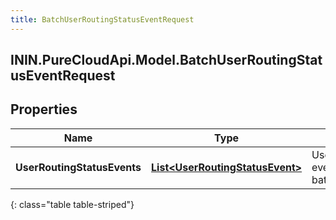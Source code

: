 ```yaml
---
title: BatchUserRoutingStatusEventRequest
---
```

## ININ.PureCloudApi.Model.BatchUserRoutingStatusEventRequest

## Properties

|Name | Type | Description | Notes|
|------------ | ------------- | ------------- | -------------|
| **UserRoutingStatusEvents** | [**List&lt;UserRoutingStatusEvent&gt;**](UserRoutingStatusEvent.html) | UserRoutingStatus events for this batch | [optional] |
{: class="table table-striped"}


